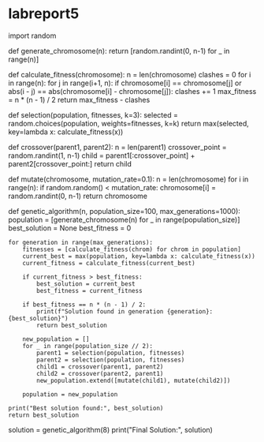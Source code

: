 # labreport5


import random

def generate_chromosome(n):
    return [random.randint(0, n-1) for _ in range(n)]

def calculate_fitness(chromosome):
    n = len(chromosome)
    clashes = 0
    for i in range(n):
        for j in range(i+1, n):
            if chromosome[i] == chromosome[j] or abs(i - j) == abs(chromosome[i] - chromosome[j]):
                clashes += 1
    max_fitness = n * (n - 1) / 2
    return max_fitness - clashes

def selection(population, fitnesses, k=3):
    selected = random.choices(population, weights=fitnesses, k=k)
    return max(selected, key=lambda x: calculate_fitness(x))

def crossover(parent1, parent2):
    n = len(parent1)
    crossover_point = random.randint(1, n-1)
    child = parent1[:crossover_point] + parent2[crossover_point:]
    return child

def mutate(chromosome, mutation_rate=0.1):
    n = len(chromosome)
    for i in range(n):
        if random.random() < mutation_rate:
            chromosome[i] = random.randint(0, n-1)
    return chromosome

def genetic_algorithm(n, population_size=100, max_generations=1000):
    population = [generate_chromosome(n) for _ in range(population_size)]
    best_solution = None
    best_fitness = 0

    for generation in range(max_generations):
        fitnesses = [calculate_fitness(chrom) for chrom in population]
        current_best = max(population, key=lambda x: calculate_fitness(x))
        current_fitness = calculate_fitness(current_best)
        
        if current_fitness > best_fitness:
            best_solution = current_best
            best_fitness = current_fitness
        
        if best_fitness == n * (n - 1) / 2:
            print(f"Solution found in generation {generation}: {best_solution}")
            return best_solution
        
        new_population = []
        for _ in range(population_size // 2):
            parent1 = selection(population, fitnesses)
            parent2 = selection(population, fitnesses)
            child1 = crossover(parent1, parent2)
            child2 = crossover(parent2, parent1)
            new_population.extend([mutate(child1), mutate(child2)])
        
        population = new_population
    
    print("Best solution found:", best_solution)
    return best_solution


solution = genetic_algorithm(8)
print("Final Solution:", solution)
